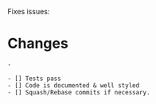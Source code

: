 Fixes issues: 

# Changes

    - 

    - [] Tests pass
    - [] Code is documented & well styled
    - [] Squash/Rebase commits if necessary.